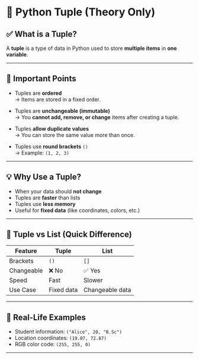 
# 📘 Python Tuple (Theory Only)

## ✅ What is a Tuple?

A **tuple** is a type of data in Python used to store **multiple items** in **one variable**.

---

## 🔹 Important Points

- Tuples are **ordered**  
  → Items are stored in a fixed order.

- Tuples are **unchangeable (immutable)**  
  → You **cannot add, remove, or change** items after creating a tuple.

- Tuples **allow duplicate values**  
  → You can store the same value more than once.

- Tuples use **round brackets** `()`  
  → Example: `(1, 2, 3)`

---

## 💡 Why Use a Tuple?

- When your data should **not change**
- Tuples are **faster** than lists
- Tuples use **less memory**
- Useful for **fixed data** (like coordinates, colors, etc.)

---

## 🔑 Tuple vs List (Quick Difference)

| Feature | Tuple | List |
|--------|-------|------|
| Brackets | `()` | `[]` |
| Changeable | ❌ No | ✅ Yes |
| Speed | Fast | Slower |
| Use Case | Fixed data | Changeable data |

---

## 🧠 Real-Life Examples

- Student information: `("Alice", 20, "B.Sc")`
- Location coordinates: `(19.07, 72.87)`
- RGB color code: `(255, 255, 0)`

---
